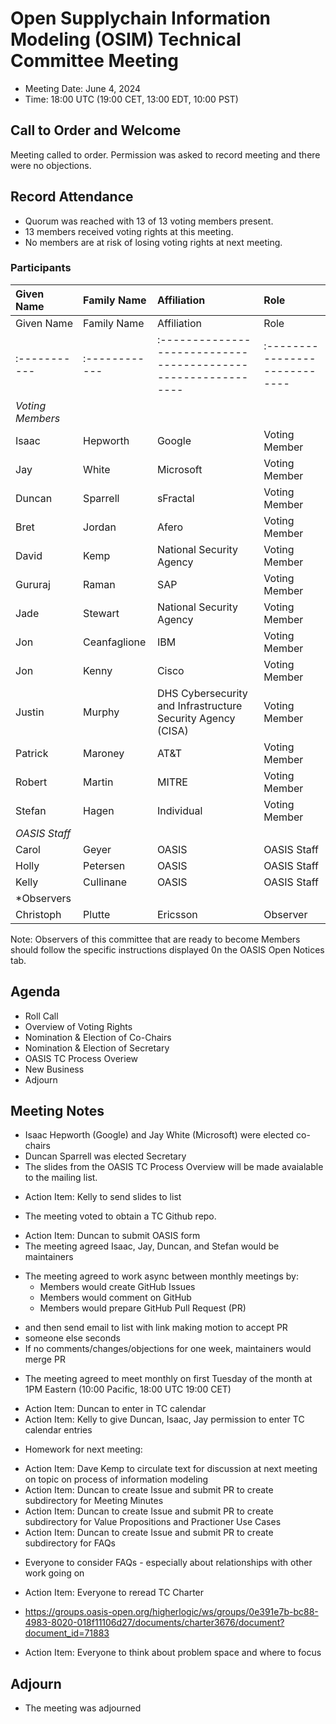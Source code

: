 # Open Supplychain Information Modeling (OSIM) Technical Committee Meeting

- Meeting Date: June 4, 2024
- Time: 18:00 UTC (19:00 CET, 13:00 EDT, 10:00 PST)

## Call to Order and Welcome

Meeting called to order.
Permission was asked to record meeting and there were no objections.

## Record Attendance

- Quorum was reached with 13 of 13 voting members present.
- 13 members received voting rights at this meeting.
- No members are at risk of losing voting rights at next meeting.

### Participants

| Given Name | Family Name | Affiliation | Role |
|:-----------|:------------|:------------------------------------------------------------|:----------------------------|
| Given Name | Family Name | Affiliation | Role |
|:-----------|:------------|:------------------------------------------------------------|:----------------------------|
| *Voting Members* | | | |
| Isaac | Hepworth | Google | Voting Member | Chair |
| Jay | White | Microsoft | Voting Member | Chair |
| Duncan | Sparrell | sFractal | Voting Member | Convener, Secretary |
| Bret | Jordan | Afero | Voting Member |
| David | Kemp | National Security Agency | Voting Member |
| Gururaj | Raman | SAP | Voting Member |
| Jade | Stewart | National Security Agency | Voting Member |
| Jon | Ceanfaglione | IBM | Voting Member |
| Jon | Kenny | Cisco | Voting Member |
| Justin | Murphy | DHS Cybersecurity and Infrastructure Security Agency (CISA) | Voting Member |
| Patrick | Maroney | AT&T | Voting Member |
| Robert | Martin | MITRE | Voting Member |
| Stefan | Hagen | Individual | Voting Member |
| *OASIS Staff* | | | |
| Carol | Geyer | OASIS | OASIS Staff |
| Holly | Petersen | OASIS | OASIS Staff |
| Kelly | Cullinane | OASIS | OASIS Staff |
| *Observers| | | |
| Christoph | Plutte | Ericsson | Observer |

Note: Observers of this committee that are ready to become Members should follow the specific instructions displayed 0n the OASIS Open Notices tab.

## Agenda

- Roll Call
- Overview of Voting Rights
- Nomination & Election of Co-Chairs
- Nomination & Election of Secretary
- OASIS TC Process Overiew
- New Business
- Adjourn

## Meeting Notes

- Isaac Hepworth (Google) and Jay White (Microsoft) were elected co-chairs
- Duncan Sparrell was elected Secretary
- The slides from the OASIS TC Process Overview will be made avaialable to the mailing list.
 + Action Item: Kelly to send slides to list
- The meeting voted to obtain a TC Github repo.
 + Action Item: Duncan to submit OASIS form
+ The meeting agreed Isaac, Jay, Duncan, and Stefan would be maintainers
- The meeting agreed to work async between monthly meetings by:
   + Members would create GitHub Issues
   + Members would comment on GitHub
   + Members would prepare GitHub Pull Request (PR)
* and then send email to list with link making motion to accept PR
* someone else seconds
* If no comments/changes/objections for one week, maintainers would merge PR
- The meeting agreed to meet monthly on first Tuesday of the month at 1PM Eastern (10:00 Pacific, 18:00 UTC 19:00 CET)
+ Action Item: Duncan to enter in TC calendar
+ Action Item: Kelly to give Duncan, Isaac, Jay permission to enter TC calendar entries
- Homework for next meeting:
+ Action Item: Dave Kemp to circulate text for discussion at next meeting on topic on process of information modeling
+ Action Item: Duncan to create Issue and submit PR to create subdirectory for Meeting Minutes
+ Action Item: Duncan to create Issue and submit PR to create subdirectory for Value Propositions and Practioner Use Cases
+ Action Item: Duncan to create Issue and submit PR to create subdirectory for FAQs
* Everyone to consider FAQs - especially about relationships with other work going on
+ Action Item: Everyone to reread TC Charter
* https://groups.oasis-open.org/higherlogic/ws/groups/0e391e7b-bc88-4983-8020-018f11106d27/documents/charter3676/document?document_id=71883
+ Action Item: Everyone to think about problem space and where to focus

## Adjourn

- The meeting was adjourned

